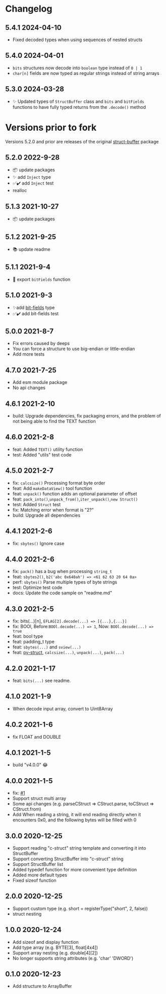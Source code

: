 # Changelog

## 5.4.1 2024-04-10

- Fixed decoded types when using sequences of nested structs

## 5.4.0 2024-04-01

- `bits` structures now decode into `boolean` type instead of `0 | 1`
- `char[n]` fields are now typed as regular strings instead of string arrays

## 5.3.0 2024-03-28

- ✨ Updated types of `StructBuffer` class and `bits` and `bitFields` functions to have fully typed returns from the `.decode()` method

# Versions prior to fork

Versions 5.2.0 and prior are releases of the original [struct-buffer](https://www.npmjs.com/package/struct-buffer) package

## 5.2.0 2022-9-28

- 📦 update packages
- ✨ add `Inject` type
- ✅✔️ add `Inject` test
- realloc

## 5.1.3 2021-10-27

- 📦 update packages

## 5.1.2 2021-9-25

- 📚 update readme

## 5.1.1 2021-9-4

- 🐛 export `bitFields` function

## 5.1.0 2021-9-3

- ✨add [bit-fields](https://docs.microsoft.com/en-us/cpp/cpp/cpp-bit-fields?view=msvc-160) type
- ✅✔️ add bit-fields test

## 5.0.0 2021-8-7

- Fix errors caused by deeps
- You can force a structure to use big-endian or little-endian
- Add more tests

## 4.7.0 2021-7-25

- Add esm module package
- No api changes

## 4.6.1 2021-2-10

- build: Upgrade dependencies, fix packaging errors, and the problem of not being able to find the TEXT function

## 4.6.0 2021-2-8

- feat: Added `TEXT()` utility function
- test: Added "utils" test code

## 4.5.0 2021-2-7

- fix: `calcsize()` Processing format byte order
- feat: Add `makeDataView()` tool function
- feat: `unpack()` function adds an optional parameter of offset
- feat: `pack_into()`,`unpack_from()`,`iter_unpack()`,`new Struct()`
- test: Added `Struct` test
- fix: Matching error when format is "2?"
- build: Upgrade all dependencies

## 4.4.1 2021-2-6

- fix: `sbytes()` Ignore case

## 4.4.0 2021-2-6

- fix: `pack()` has a bug when processing `string_t`
- feat: `sbytes2()`, `b2('abc 0x640ah') => <61 62 63 20 64 0a>`
- perf: `sbytes()` Parse multiple types of byte strings
- test: Optimize test code
- docs: Update the code sample on "readme.md"

## 4.3.0 2021-2-5

- fix: bits(...)[n], `EFLAG[2].decode(...) => [{...},{...}]`
- fix: BOOl, Before:`BOOl.decode(...) => 1`, Now: `BOOl.decode(...) => true`
- feat: bool type
- feat: padding_t type
- feat: `sbytes(...)` and `sview(...)`
- feat: [py-struct](https://docs.python.org/zh-cn/3/library/struct.html), `calcsize(...)`, `unpack(...)`, `pack(...)`

## 4.2.0 2021-1-17

- feat: `bits(...)` see readme.

## 4.1.0 2021-1-9

- When decode input array, convert to Uint8Array

## 4.0.2 2021-1-6

- fix FLOAT and DOUBLE

## 4.0.1 2021-1-5

- build "v4.0.0" 😂

## 4.0.0 2021-1-5

- fix: [#1](https://github.com/januwA/struct-buffer/issues/1)
- Support struct multi array
- Some api changes (e.g. parseCStruct => CStruct.parse, toCStruct => CStruct.from)
- Add When reading a string, it will end reading directly when it encounters 0x0, and the following bytes will be filled with 0

## 3.0.0 2020-12-25

- Support reading "c-struct" string template and converting it into StructBuffer
- Support converting StructBuffer into "c-struct" string
- Support StructBuffer list
- Added typedef function for more convenient type definition
- Added more default types
- Fixed sizeof function

## 2.0.0 2020-12-25

- Support custom type (e.g. short = registerType("short", 2, false))
- struct nesting

## 1.0.0 2020-12-24

- Add sizeof and display function
- Add type array (e.g. BYTE[3], float[4x4])
- Support array nesting (e.g. double[4][2])
- No longer supports string attributes (e.g. 'char' 'DWORD')

## 0.1.0 2020-12-23

- Add structure to ArrayBuffer
